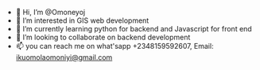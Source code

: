 - 👋 Hi, I’m @Omoneyoj
- 👀 I’m interested in GIS web development
- 🌱 I’m currently learning python for backend and Javascript for front end
- 💞️ I’m looking to collaborate on backend development
- 📫 you can reach me on what'sapp +2348159592607, Email: ikuomolaomoniyi@gmail.com 

<!---
Omoneyoj/Omoneyoj is a ✨ special ✨ repository because its `README.md` (this file) appears on your GitHub profile.
You can click the Preview link to take a look at your changes.
--->
